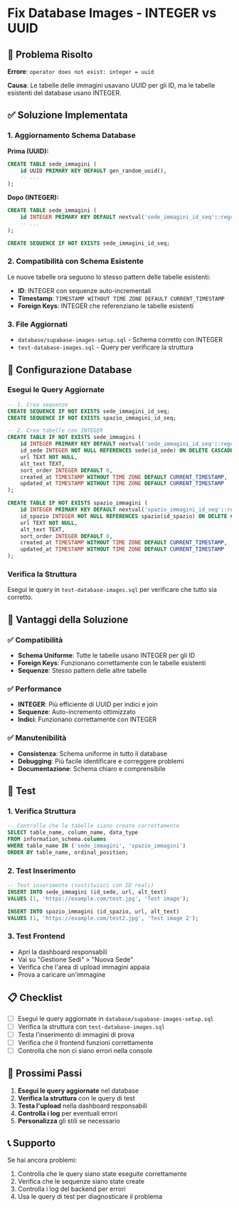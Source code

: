 # Fix Database Images - INTEGER vs UUID

## 🐛 Problema Risolto

**Errore**: `operator does not exist: integer = uuid`

**Causa**: Le tabelle delle immagini usavano UUID per gli ID, ma le tabelle esistenti del database usano INTEGER.

## ✅ Soluzione Implementata

### 1. Aggiornamento Schema Database

**Prima (UUID):**
```sql
CREATE TABLE sede_immagini (
    id UUID PRIMARY KEY DEFAULT gen_random_uuid(),
    -- ...
);
```

**Dopo (INTEGER):**
```sql
CREATE TABLE sede_immagini (
    id INTEGER PRIMARY KEY DEFAULT nextval('sede_immagini_id_seq'::regclass),
    -- ...
);

CREATE SEQUENCE IF NOT EXISTS sede_immagini_id_seq;
```

### 2. Compatibilità con Schema Esistente

Le nuove tabelle ora seguono lo stesso pattern delle tabelle esistenti:

- **ID**: INTEGER con sequenze auto-incrementali
- **Timestamp**: `TIMESTAMP WITHOUT TIME ZONE DEFAULT CURRENT_TIMESTAMP`
- **Foreign Keys**: INTEGER che referenziano le tabelle esistenti

### 3. File Aggiornati

- `database/supabase-images-setup.sql` - Schema corretto con INTEGER
- `test-database-images.sql` - Query per verificare la struttura

## 🔧 Configurazione Database

### Esegui le Query Aggiornate

```sql
-- 1. Crea sequenze
CREATE SEQUENCE IF NOT EXISTS sede_immagini_id_seq;
CREATE SEQUENCE IF NOT EXISTS spazio_immagini_id_seq;

-- 2. Crea tabelle con INTEGER
CREATE TABLE IF NOT EXISTS sede_immagini (
    id INTEGER PRIMARY KEY DEFAULT nextval('sede_immagini_id_seq'::regclass),
    id_sede INTEGER NOT NULL REFERENCES sede(id_sede) ON DELETE CASCADE,
    url TEXT NOT NULL,
    alt_text TEXT,
    sort_order INTEGER DEFAULT 0,
    created_at TIMESTAMP WITHOUT TIME ZONE DEFAULT CURRENT_TIMESTAMP,
    updated_at TIMESTAMP WITHOUT TIME ZONE DEFAULT CURRENT_TIMESTAMP
);

CREATE TABLE IF NOT EXISTS spazio_immagini (
    id INTEGER PRIMARY KEY DEFAULT nextval('spazio_immagini_id_seq'::regclass),
    id_spazio INTEGER NOT NULL REFERENCES spazio(id_spazio) ON DELETE CASCADE,
    url TEXT NOT NULL,
    alt_text TEXT,
    sort_order INTEGER DEFAULT 0,
    created_at TIMESTAMP WITHOUT TIME ZONE DEFAULT CURRENT_TIMESTAMP,
    updated_at TIMESTAMP WITHOUT TIME ZONE DEFAULT CURRENT_TIMESTAMP
);
```

### Verifica la Struttura

Esegui le query in `test-database-images.sql` per verificare che tutto sia corretto.

## 🎯 Vantaggi della Soluzione

### ✅ Compatibilità
- **Schema Uniforme**: Tutte le tabelle usano INTEGER per gli ID
- **Foreign Keys**: Funzionano correttamente con le tabelle esistenti
- **Sequenze**: Stesso pattern delle altre tabelle

### ✅ Performance
- **INTEGER**: Più efficiente di UUID per indici e join
- **Sequenze**: Auto-incremento ottimizzato
- **Indici**: Funzionano correttamente con INTEGER

### ✅ Manutenibilità
- **Consistenza**: Schema uniforme in tutto il database
- **Debugging**: Più facile identificare e correggere problemi
- **Documentazione**: Schema chiaro e comprensibile

## 🧪 Test

### 1. Verifica Struttura
```sql
-- Controlla che le tabelle siano create correttamente
SELECT table_name, column_name, data_type 
FROM information_schema.columns 
WHERE table_name IN ('sede_immagini', 'spazio_immagini')
ORDER BY table_name, ordinal_position;
```

### 2. Test Inserimento
```sql
-- Test inserimento (sostituisci con ID reali)
INSERT INTO sede_immagini (id_sede, url, alt_text) 
VALUES (1, 'https://example.com/test.jpg', 'Test image');

INSERT INTO spazio_immagini (id_spazio, url, alt_text) 
VALUES (1, 'https://example.com/test2.jpg', 'Test image 2');
```

### 3. Test Frontend
- Apri la dashboard responsabili
- Vai su "Gestione Sedi" > "Nuova Sede"
- Verifica che l'area di upload immagini appaia
- Prova a caricare un'immagine

## 📋 Checklist

- [ ] Esegui le query aggiornate in `database/supabase-images-setup.sql`
- [ ] Verifica la struttura con `test-database-images.sql`
- [ ] Testa l'inserimento di immagini di prova
- [ ] Verifica che il frontend funzioni correttamente
- [ ] Controlla che non ci siano errori nella console

## 🚀 Prossimi Passi

1. **Esegui le query aggiornate** nel database
2. **Verifica la struttura** con le query di test
3. **Testa l'upload** nella dashboard responsabili
4. **Controlla i log** per eventuali errori
5. **Personalizza** gli stili se necessario

## 📞 Supporto

Se hai ancora problemi:
1. Controlla che le query siano state eseguite correttamente
2. Verifica che le sequenze siano state create
3. Controlla i log del backend per errori
4. Usa le query di test per diagnosticare il problema
